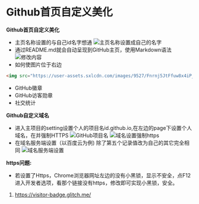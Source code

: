 # Github首页自定义美化

**Github首页自定义美化**

* 主页名称设置的与自己id名字想通 ![主页名称设置成自己的名字](http://mmbiz.qpic.cn/mmbiz\_png/ORog4TEnkbtLErS9QZU88YJJ9Kg7ZWTpEN9JwicC7EdA3XiaUtKY9CqTEvia0rD48DqTtCnsNBiaX090mwrbsM6NKg/0?wx\_fmt=png)
* 通过README.md就会自动呈现到GitHub主页，使用Markdown语法 ![修改内容](http://mmbiz.qpic.cn/mmbiz\_png/ORog4TEnkbtLErS9QZU88YJJ9Kg7ZWTpTeeOuAphVibGp2Vh3TaPE0pqIBXHs67nzKEtrGJCKhVrSKPZxCOF7Qw/0?wx\_fmt=png)
* 如何使图片位于右边

```HTML
<img src="https://user-assets.sxlcdn.com/images/9527/Fnrnj5JtFfuw8x4iP_-7NSZDpUaU.gif" referrerpolicy="no-referrer" align="right" >
```

* GitHub徽章
* GitHub访客勋章
* 社交统计

**Github自定义域名**

* 进入主项目的setting设置个人的项目名id.github.io,在左边的page下设置个人域名，在并强制HTTPS ![GitHub项目名](http://mmbiz.qpic.cn/mmbiz\_png/ORog4TEnkbtLErS9QZU88YJJ9Kg7ZWTpdKcqdVRPTH5WNKmFsRCZSLHc6C5x7aN4zXqb20XNMiaric0jj6MVjeAA/0?wx\_fmt=png) ![域名设置强制https](http://mmbiz.qpic.cn/mmbiz\_png/ORog4TEnkbtLErS9QZU88YJJ9Kg7ZWTpTdSPLYqK5yJMkFlu5kCicRnsntxEuqWqnIRzydmhkPN2ccMJccxOYHw/0?wx\_fmt=png)
* 在域名服务端设置（以百度云为例) 除了第五个记录值改为自己的其它完全相同 ![域名服务端设置](http://mmbiz.qpic.cn/mmbiz\_png/ORog4TEnkbtLErS9QZU88YJJ9Kg7ZWTpPk8WqSRJ1Rs1153snU0DyWQh85nfJMqXQvPKGc0FgmjEjSH0RSuLCQ/0?wx\_fmt=png)

**https问题:**

* 若设置了Https，Chrome浏览器网址左边的没有小黑锁，显示不安全，点F12进入开发者选项，看那个链接没有https，修改即可实现小黑锁，安全。

1. https://visitor-badge.glitch.me/
